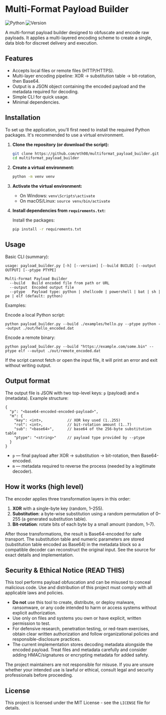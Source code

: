# Multi-Format Payload Builder

![Python](https://img.shields.io/badge/Python-3.10%2B-blue)
![Version](https://img.shields.io/badge/version-0.0.4-orange)

A multi-format payload builder designed to obfuscate and encode raw payloads. It applies a multi-layered encoding scheme to create a single, data blob for discreet delivery and execution.

## Features

- Accepts local files or remote files (HTTP/HTTPS).
- Multi-layer encoding pipeline: XOR → substitution table → bit-rotation, then Base64.
- Output is a JSON object containing the encoded payload and the metadata required for decoding.
- Simple CLI for quick usage.
- Minimal dependencies.

## Installation

To set up the application, you'll first need to install the required Python packages. It's recommended to use a virtual environment.

1.  **Clone the repository (or download the script):**
    ```bash
    git clone https://github.com/eth08/multiformat_payload_builder.git
    cd multiformat_payload_builder
    ```

2.  **Create a virtual environment:**
    ```bash
    python -m venv venv
    ```

3.  **Activate the virtual environment:**
    * On Windows: `venv\Scripts\activate`
    * On macOS/Linux: `source venv/bin/activate`

4.  **Install dependencies from `requirements.txt`:**
    
    Install the packages:
    ```bash
    pip install -r requirements.txt
    ```

## Usage

Basic CLI (summary):

    usage: payload_builder.py [-h] [--version] [--build BUILD] [--output OUTPUT] [--ptype PTYPE]

    Multi-Format Payload Builder
      --build   Build encoded file from path or URL
      --output  Encoded output file
      --ptype   Payload type: python | shellcode | powershell | bat | sh | pe | elf (default: python)

Examples:

Encode a local Python script:

    python payload_builder.py --build ./examples/hello.py --ptype python --output ./out/hello_encoded.dat

Encode a remote binary:

    python payload_builder.py --build "https://example.com/some.bin" --ptype elf --output ./out/remote_encoded.dat

If the script cannot fetch or open the input file, it will print an error and exit without writing output.

## Output format

The output file is JSON with two top-level keys: `p` (payload) and `m` (metadata). Example structure:

    {
      "p": "<base64-encoded-encoded-payload>",
      "m": {
        "key": <int>,           // XOR key used (1..255)
        "rot": <int>,           // bit-rotation amount (1..7)
        "sub": "<base64>",      // base64 of the 256-byte substitution table
        "ptype": "<string>"     // payload type provided by --ptype
      }
    }

- `p` — final payload after XOR → substitution → bit-rotation, then Base64-encoded.
- `m` — metadata required to reverse the process (needed by a legitimate decoder).

## How it works (high level)

The encoder applies three transformation layers in this order:

1. **XOR** with a single-byte key (random, 1–255).
2. **Substitution**: a byte-wise substitution using a random permutation of 0–255 (a generated substitution table).
3. **Bit-rotation**: rotate bits of each byte by a small amount (random, 1–7).

After those transformations, the result is Base64-encoded for safe transport. The substitution table and numeric parameters are stored (substitution table encoded as Base64) in the metadata block so a compatible decoder can reconstruct the original input. See the source for exact details and implementation.

## Security & Ethical Notice (READ THIS)

This tool performs payload obfuscation and can be misused to conceal malicious code. Use and distribution of this project must comply with all applicable laws and policies.

- **Do not** use this tool to create, distribute, or deploy malware, ransomware, or any code intended to harm or access systems without explicit authorization.
- Use only on files and systems you own or have explicit, written permission to test.
- For defensive research, penetration testing, or red-team exercises, obtain clear written authorization and follow organizational policies and responsible-disclosure practices.
- The current implementation stores decoding metadata alongside the encoded payload. Treat files and metadata carefully and consider adding HMAC/signatures or encrypting metadata for added safety.

The project maintainers are not responsible for misuse. If you are unsure whether your intended use is lawful or ethical, consult legal and security professionals before proceeding.

## License

This project is licensed under the MIT License - see the `LICENSE` file for details.
